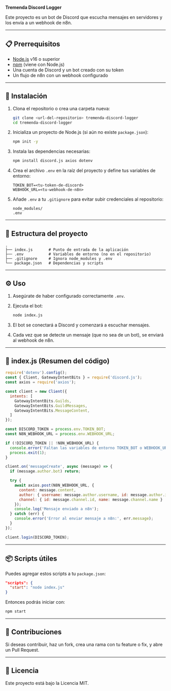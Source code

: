 **Tremenda Discord Logger**

Este proyecto es un bot de Discord que escucha mensajes en servidores y los envía a un webhook de n8n.

---

## 📋 Prerrequisitos

* [Node.js](https://nodejs.org/) v16 o superior
* [npm](https://www.npmjs.com/) (viene con Node.js)
* Una cuenta de Discord y un bot creado con su token
* Un flujo de n8n con un webhook configurado

---

## 🚀 Instalación

1. Clona el repositorio o crea una carpeta nueva:

   ```bash
   git clone <url-del-repositorio> tremenda-discord-logger
   cd tremenda-discord-logger
   ```

2. Inicializa un proyecto de Node.js (si aún no existe `package.json`):

   ```bash
   npm init -y
   ```

3. Instala las dependencias necesarias:

   ```bash
   npm install discord.js axios dotenv
   ```

4. Crea el archivo `.env` en la raíz del proyecto y define tus variables de entorno:

   ```dotenv
   TOKEN_BOT=<tu-token-de-discord>
   WEBHOOK_URL=<tu-webhook-de-n8n>
   ```

5. Añade `.env` a tu `.gitignore` para evitar subir credenciales al repositorio:

   ```gitignore
   node_modules/
   .env
   ```

---

## 🔧 Estructura del proyecto

```text
.
├── index.js       # Punto de entrada de la aplicación
├── .env           # Variables de entorno (no en el repositorio)
├── .gitignore     # Ignora node_modules y .env
└── package.json   # Dependencias y scripts
```

---

## ⚙️ Uso

1. Asegúrate de haber configurado correctamente `.env`.
2. Ejecuta el bot:

   ```bash
   node index.js
   ```
3. El bot se conectará a Discord y comenzará a escuchar mensajes.
4. Cada vez que se detecte un mensaje (que no sea de un bot), se enviará al webhook de n8n.

---

## 📄 index.js (Resumen del código)

```js
require('dotenv').config();
const { Client, GatewayIntentBits } = require('discord.js');
const axios = require('axios');

const client = new Client({
  intents: [
    GatewayIntentBits.Guilds,
    GatewayIntentBits.GuildMessages,
    GatewayIntentBits.MessageContent,
  ]
});

const DISCORD_TOKEN = process.env.TOKEN_BOT;
const N8N_WEBHOOK_URL = process.env.WEBHOOK_URL;

if (!DISCORD_TOKEN || !N8N_WEBHOOK_URL) {
  console.error('Faltan las variables de entorno TOKEN_BOT o WEBHOOK_URL');
  process.exit(1);
}

client.on('messageCreate', async (message) => {
  if (message.author.bot) return;

  try {
    await axios.post(N8N_WEBHOOK_URL, {
      content: message.content,
      author: { username: message.author.username, id: message.author.id },
      channel: { id: message.channel.id, name: message.channel.name }
    });
    console.log('Mensaje enviado a n8n');
  } catch (err) {
    console.error('Error al enviar mensaje a n8n:', err.message);
  }
});

client.login(DISCORD_TOKEN);
```

---

## 📦 Scripts útiles

Puedes agregar estos scripts a tu `package.json`:

```json
"scripts": {
  "start": "node index.js"
}
```

Entonces podrás iniciar con:

```bash
npm start
```

---

## 🤝 Contribuciones

Si deseas contribuir, haz un fork, crea una rama con tu feature o fix, y abre un Pull Request.

---

## 📜 Licencia

Este proyecto está bajo la Licencia MIT.
